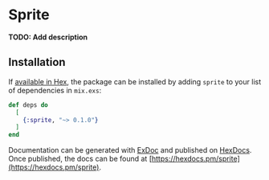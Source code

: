 # Sprite

**TODO: Add description**

## Installation

If [available in Hex](https://hex.pm/docs/publish), the package can be installed
by adding `sprite` to your list of dependencies in `mix.exs`:

```elixir
def deps do
  [
    {:sprite, "~> 0.1.0"}
  ]
end
```

Documentation can be generated with [ExDoc](https://github.com/elixir-lang/ex_doc)
and published on [HexDocs](https://hexdocs.pm). Once published, the docs can
be found at [https://hexdocs.pm/sprite](https://hexdocs.pm/sprite).

